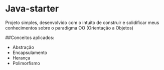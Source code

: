 # Java-starter
Projeto simples, desenvolvido com o intuito de construir e solidificar meus conhecimentos sobre o paradigma OO (Orientação a Objetos)

##Conceitos aplicados:
- Abstração
- Encapsulamento
- Herança
- Polimorfismo
